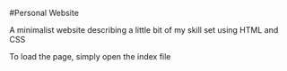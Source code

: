 #Personal Website

A minimalist website describing a little bit of my skill set using HTML and CSS

To load the page, simply open the index file
